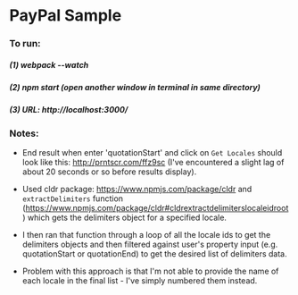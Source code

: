 # PayPal Sample

### To run:
##### (1) webpack --watch
##### (2) npm start (open another window in terminal in same directory)
##### (3) URL: http://localhost:3000/

### Notes:
- End result when enter 'quotationStart' and click on `Get Locales` should look like this: http://prntscr.com/ffz9sc (I've encountered a slight lag of about 20 seconds or so before results display).

- Used cldr package: https://www.npmjs.com/package/cldr and `extractDelimiters` function (https://www.npmjs.com/package/cldr#cldrextractdelimiterslocaleidroot) which gets the delimiters object for a specified locale.

- I then ran that function through a loop of all the locale ids to get the delimiters objects and then filtered against user's property input (e.g. quotationStart or quotationEnd) to get the desired list of delimiters data.

- Problem with this approach is that I'm not able to provide the name of each locale in the final list - I've simply numbered them instead.
